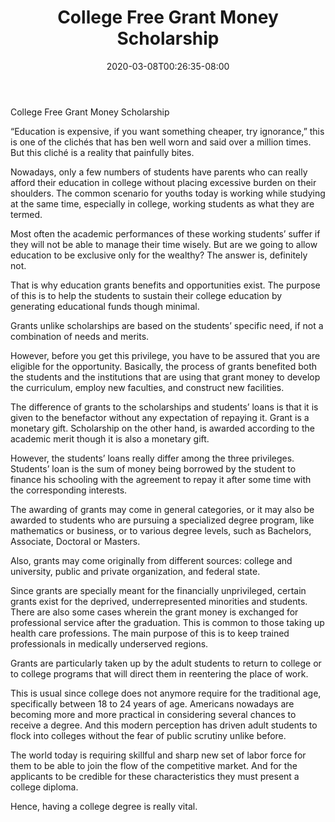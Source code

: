 ﻿---
title: "College Free Grant Money Scholarship"
date: 2020-03-08T00:26:35-08:00
description: "College Scholarship Tips for Web Success"
featured_image: "/images/College Scholarship.jpg"
tags: ["College Scholarship"]
---

College Free Grant Money Scholarship


“Education is expensive, if you want something cheaper, try ignorance,” this is one of the clichés that has ben well worn and said over a million times. But this cliché is a reality that painfully bites.
 
Nowadays, only a few numbers of students have parents who can really afford their education in college without placing excessive burden on their shoulders. The common scenario for youths today is working while studying at the same time, especially in college, working students as what they are termed. 

Most often the academic performances of these working students’ suffer if they will not be able to manage their time wisely. But are we going to allow education to be exclusive only for the wealthy? The answer is, definitely not.

That is why education grants benefits and opportunities exist. The purpose of this is to help the students to sustain their college education by generating educational funds though minimal. 

Grants unlike scholarships are based on the students’ specific need, if not a combination of needs and merits.                                      

However, before you get this privilege, you have to be assured that you are eligible for the opportunity. Basically, the process of grants benefited both the students and the institutions that are using that grant money to develop the curriculum, employ new faculties, and construct new facilities. 

The difference of grants to the scholarships and students’ loans is that it is given to the benefactor without any expectation of repaying it. Grant is a monetary gift. Scholarship on the other hand, is awarded according to the academic merit though it is also a monetary gift. 

However, the students’ loans really differ among the three privileges. Students’ loan is the sum of money being borrowed by the student to finance his schooling with the agreement to repay it after some time with the corresponding interests. 

The awarding of grants may come in general categories, or it may also be awarded to students who are pursuing a specialized degree program, like mathematics or business, or to various degree levels, such as Bachelors, Associate, Doctoral or Masters.

Also, grants may come originally from different sources: college and university, public and private organization, and federal state.

Since grants are specially meant for the financially unprivileged, certain grants exist for the deprived, underrepresented minorities and students. There are also some cases wherein the grant money is exchanged for professional service after the graduation. This is common to those taking up health care professions. The main purpose of this is to keep trained professionals in medically underserved regions.

Grants are particularly taken up by the adult students to return to college or to college programs that will direct them in reentering the place of work.

This is usual since college does not anymore require for the traditional age, specifically between 18 to 24 years of age. Americans nowadays are becoming more and more practical in considering several chances to receive a degree. And this modern perception has driven adult students to flock into colleges without the fear of public scrutiny unlike before.

The world today is requiring skillful and sharp new set of labor force for them to be able to join the flow of the competitive market. And for the applicants to be credible for these characteristics they must present a college diploma. 

Hence, having a college degree is really vital. 

